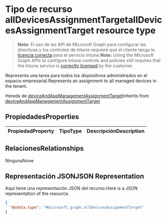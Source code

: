 # <a name="alldevicesassignmenttarget-resource-type"></a><span data-ttu-id="9e838-101">Tipo de recurso allDevicesAssignmentTarget</span><span class="sxs-lookup"><span data-stu-id="9e838-101">allDevicesAssignmentTarget resource type</span></span>

> <span data-ttu-id="9e838-102">**Nota:** El uso de las API de Microsoft Graph para configurar las directivas y los controles de Intune requiere que el cliente tenga la [licencia correcta](https://go.microsoft.com/fwlink/?linkid=839381) para el servicio Intune.</span><span class="sxs-lookup"><span data-stu-id="9e838-102">**Note:** Using the Microsoft Graph APIs to configure Intune controls and policies still requires that the Intune service is [correctly licensed](https://go.microsoft.com/fwlink/?linkid=839381) by the customer.</span></span>

<span data-ttu-id="9e838-103">Representa una tarea para todos los dispositivos administrados en el espacio empresarial.</span><span class="sxs-lookup"><span data-stu-id="9e838-103">Represents an assignment to all managed devices in the tenant.</span></span>

<span data-ttu-id="9e838-104">Hereda de [deviceAndAppManagementAssignmentTarget](../resources/intune_onboarding_deviceandappmanagementassignmenttarget.md)</span><span class="sxs-lookup"><span data-stu-id="9e838-104">Inherits from [deviceAndAppManagementAssignmentTarget](../resources/intune_onboarding_deviceandappmanagementassignmenttarget.md)</span></span>

## <a name="properties"></a><span data-ttu-id="9e838-105">Propiedades</span><span class="sxs-lookup"><span data-stu-id="9e838-105">Properties</span></span>
|<span data-ttu-id="9e838-106">Propiedad</span><span class="sxs-lookup"><span data-stu-id="9e838-106">Property</span></span>|<span data-ttu-id="9e838-107">Tipo</span><span class="sxs-lookup"><span data-stu-id="9e838-107">Type</span></span>|<span data-ttu-id="9e838-108">Descripción</span><span class="sxs-lookup"><span data-stu-id="9e838-108">Description</span></span>|
|:---|:---|:---|

## <a name="relationships"></a><span data-ttu-id="9e838-109">Relaciones</span><span class="sxs-lookup"><span data-stu-id="9e838-109">Relationships</span></span>
<span data-ttu-id="9e838-110">Ninguna</span><span class="sxs-lookup"><span data-stu-id="9e838-110">None</span></span>
## <a name="json-representation"></a><span data-ttu-id="9e838-111">Representación JSON</span><span class="sxs-lookup"><span data-stu-id="9e838-111">JSON Representation</span></span>
<span data-ttu-id="9e838-112">Aquí tiene una representación JSON del recurso.</span><span class="sxs-lookup"><span data-stu-id="9e838-112">Here is a JSON representation of the resource.</span></span>
<!-- {
  "blockType": "resource",
  "keyProperty": "id",
  "@odata.type": "microsoft.graph.allDevicesAssignmentTarget"
}
-->
``` json
{
  "@odata.type": "#microsoft.graph.allDevicesAssignmentTarget"
}
```



